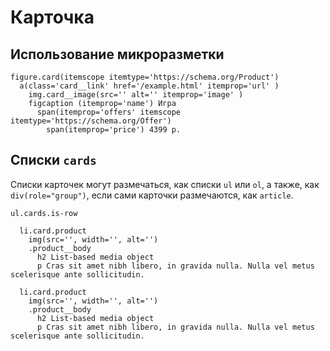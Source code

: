 # Карточка

## Использование микроразметки

```pug
figure.card(itemscope itemtype='https://schema.org/Product')
  a(class='card__link' href='/example.html' itemprop='url' )
    img.card__image(src='' alt='' itemprop='image' )
    figcaption (itemprop='name') Игра
      span(itemprop='offers' itemscope itemtype='https://schema.org/Offer')
        span(itemprop='price') 4399 р.
```

## Списки `cards`

Списки карточек могут размечаться, как списки `ul` или `ol`, а также, как `div(role="group")`, если сами карточки размечаются, как `article`.

```pug
ul.cards.is-row

  li.card.product
    img(src='', width='', alt='')
    .product__body
      h2 List-based media object
      p Cras sit amet nibh libero, in gravida nulla. Nulla vel metus scelerisque ante sollicitudin.

  li.card.product
    img(src='', width='', alt='')
    .product__body
      h2 List-based media object
      p Cras sit amet nibh libero, in gravida nulla. Nulla vel metus scelerisque ante sollicitudin.
```
